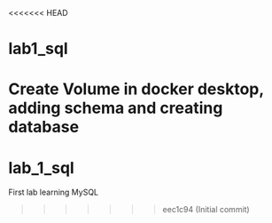 <<<<<<< HEAD
# lab1_sql
Create Volume in docker desktop, adding schema and creating database
=======
# lab_1_sql
First lab learning MySQL
>>>>>>> eec1c94 (Initial commit)
